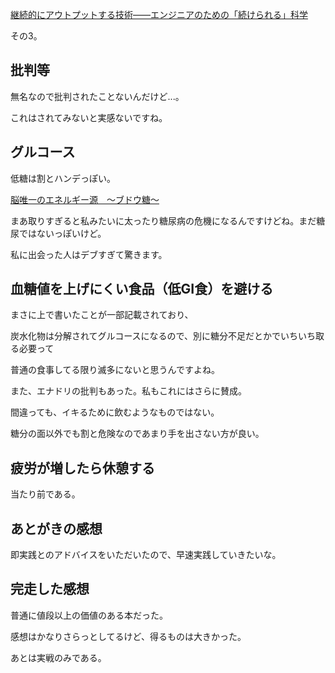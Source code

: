 [継続的にアウトプットする技術――エンジニアのための「続けられる」科学](https://booth.pm/ja/items/1302506)

その3。

## 批判等

無名なので批判されたことないんだけど...。

これはされてみないと実感ないですね。

## グルコース

低糖は割とハンデっぽい。

[脳唯一のエネルギー源　～ブドウ糖～](https://www.abeseika.co.jp/topics/detail/11)

まあ取りすぎると私みたいに太ったり糖尿病の危機になるんですけどね。まだ糖尿ではないっぽいけど。

私に出会った人はデブすぎて驚きます。

## 血糖値を上げにくい食品（低GI食）を避ける

まさに上で書いたことが一部記載されており、

炭水化物は分解されてグルコースになるので、別に糖分不足だとかでいちいち取る必要って

普通の食事してる限り滅多にないと思うんですよね。

また、エナドリの批判もあった。私もこれにはさらに賛成。

間違っても、イキるために飲むようなものではない。

糖分の面以外でも割と危険なのであまり手を出さない方が良い。

## 疲労が増したら休憩する

当たり前である。

## あとがきの感想

即実践とのアドバイスをいただいたので、早速実践していきたいな。

## 完走した感想

普通に値段以上の価値のある本だった。

感想はかなりさらっとしてるけど、得るものは大きかった。

あとは実戦のみである。
